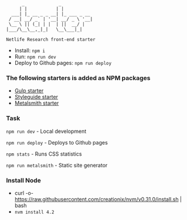           _             _            
         | |           | |           
      ___| |_ __ _ _ __| |_ ___ _ __
     / __| __/ _` | '__| __/ _ \ '__|
     \__ \ || (_| | |  | ||  __/ |   
    |___/\__\__,_|_|   \__\___|_|   

    Netlife Research front-end starter


* Install: ```npm i```
* Run: ```npm run dev```
* Deploy to Github pages: ```npm run deploy```

### The following starters is added as NPM packages
* [Gulp starter](https://github.com/netliferesearch/starter-gulp)
* [Styleguide starter](https://github.com/netliferesearch/starter-styleguide)
* [Metalsmith starter](https://github.com/netliferesearch/starter-metalsmith)

### Task

`npm run dev` - Local development

`npm run deploy` - Deploys to Github pages

`npm stats` - Runs CSS statistics

`npm run metalsmith` - Static site generator


### Install Node
* curl -o- https://raw.githubusercontent.com/creationix/nvm/v0.31.0/install.sh | bash
* `nvm install 4.2`
